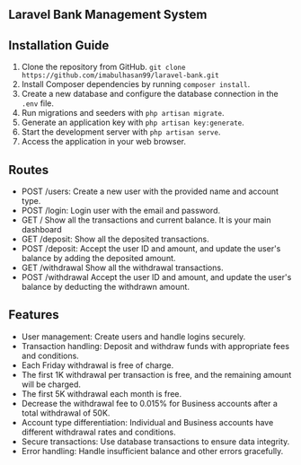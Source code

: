 
## Laravel Bank Management System
<h2>Installation Guide</h2>
<ol>
        <li>Clone the repository from GitHub. <code>git clone https://github.com/imabulhasan99/laravel-bank.git</code></li>
        <li>Install Composer dependencies by running <code>composer install</code>.</li>
        <li>Create a new database and configure the database connection in the <code>.env</code> file.</li>
        <li>Run migrations and seeders with <code>php artisan migrate</code>.</li>
        <li>Generate an application key with <code>php artisan key:generate</code>.</li>
        <li>Start the development server with <code>php artisan serve</code>.</li>
        <li>Access the application in your web browser.</li>
    </ol>
<h2>Routes</h2>
    <ul>
        <li>POST /users: Create a new user with the provided name and account type.</li>
        <li>POST /login: Login user with the email and password.</li>
        <li>GET / Show all the transactions and current balance. It is your main dashboard</li>
        <li>GET /deposit: Show all the deposited transactions.</li>
        <li>POST /deposit: Accept the user ID and amount, and update the user's balance by adding the deposited amount.</li>
        <li>GET /withdrawal Show all the withdrawal transactions.</li>
        <li>POST /withdrawal Accept the user ID and amount, and update the user's balance by deducting the withdrawn amount.</li>
    </ul>
    <h2>Features</h2>
    <ul>
        <li>User management: Create users and handle logins securely.</li>
        <li>Transaction handling: Deposit and withdraw funds with appropriate fees and conditions.</li>
        <li>Each Friday withdrawal is free of charge.</li>
        <li>The first 1K withdrawal per transaction is free, and the remaining amount will be charged.</li>
        <li>The first 5K withdrawal each month is free.</li>
        <li>Decrease the withdrawal fee to 0.015% for Business accounts after a total withdrawal of 50K.</li>
        <li>Account type differentiation: Individual and Business accounts have different withdrawal rates and conditions.</li>
        <li>Secure transactions: Use database transactions to ensure data integrity.</li>
        <li>Error handling: Handle insufficient balance and other errors gracefully.</li>
    </ul>

